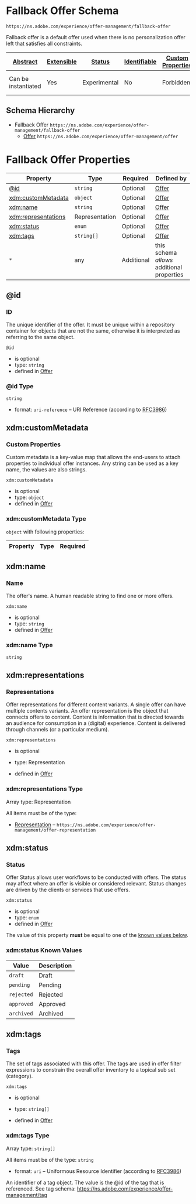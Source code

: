 
# Fallback Offer Schema

```
https://ns.adobe.com/experience/offer-management/fallback-offer
```

Fallback offer is a default offer used when there is no personalization offer left that satisfies all constraints.

| [Abstract](../../../../abstract.md) | [Extensible](../../../../extensions.md) | [Status](../../../../status.md) | [Identifiable](../../../../id.md) | [Custom Properties](../../../../extensions.md) | [Additional Properties](../../../../extensions.md) | Defined In |
|-------------------------------------|-----------------------------------------|---------------------------------|-----------------------------------|------------------------------------------------|----------------------------------------------------|------------|
| Can be instantiated | Yes | Experimental | No | Forbidden | Permitted | [adobe/experience/offer-management/fallback-offer.schema.json](adobe/experience/offer-management/fallback-offer.schema.json) |
## Schema Hierarchy

* Fallback Offer `https://ns.adobe.com/experience/offer-management/fallback-offer`
  * [Offer](offer.schema.md) `https://ns.adobe.com/experience/offer-management/offer`


# Fallback Offer Properties

| Property | Type | Required | Defined by |
|----------|------|----------|------------|
| [@id](#id) | `string` | Optional | [Offer](offer.schema.md#id) |
| [xdm:customMetadata](#xdmcustommetadata) | `object` | Optional | [Offer](offer.schema.md#xdmcustommetadata) |
| [xdm:name](#xdmname) | `string` | Optional | [Offer](offer.schema.md#xdmname) |
| [xdm:representations](#xdmrepresentations) | Representation | Optional | [Offer](offer.schema.md#xdmrepresentations) |
| [xdm:status](#xdmstatus) | `enum` | Optional | [Offer](offer.schema.md#xdmstatus) |
| [xdm:tags](#xdmtags) | `string[]` | Optional | [Offer](offer.schema.md#xdmtags) |
| `*` | any | Additional | this schema *allows* additional properties |

## @id
### ID

The unique identifier of the offer. It must be unique within a repository container for objects that are not the same, otherwise it is interpreted as referring to the same object.

`@id`
* is optional
* type: `string`
* defined in [Offer](offer.schema.md#id)

### @id Type


`string`
* format: `uri-reference` – URI Reference (according to [RFC3986](https://tools.ietf.org/html/rfc3986))






## xdm:customMetadata
### Custom Properties

Custom metadata is a key-value map that allows the end-users to attach properties to individual offer instances. Any string can be used as a key name, the values are also strings.

`xdm:customMetadata`
* is optional
* type: `object`
* defined in [Offer](offer.schema.md#xdmcustommetadata)

### xdm:customMetadata Type


`object` with following properties:


| Property | Type | Required |
|----------|------|----------|






## xdm:name
### Name

The offer's name. A human readable string to find one or more offers.

`xdm:name`
* is optional
* type: `string`
* defined in [Offer](offer.schema.md#xdmname)

### xdm:name Type


`string`






## xdm:representations
### Representations

Offer representations for different content variants. A single offer can have multiple contents variants. An offer representation is the object that connects offers to content. Content is information that is directed towards an audience for consumption in a (digital) experience. Content is delivered through channels (or a particular medium). 

`xdm:representations`
* is optional
* type: Representation

* defined in [Offer](offer.schema.md#xdmrepresentations)

### xdm:representations Type


Array type: Representation

All items must be of the type:
* [Representation](offer-representation.schema.md) – `https://ns.adobe.com/experience/offer-management/offer-representation`








## xdm:status
### Status

Offer Status allows user workflows to be conducted with offers. The status may affect where an offer is visible or considered relevant. Status changes are driven by the clients or services that use offers.

`xdm:status`
* is optional
* type: `enum`
* defined in [Offer](offer.schema.md#xdmstatus)

The value of this property **must** be equal to one of the [known values below](#xdmstatus-known-values).

### xdm:status Known Values
| Value | Description |
|-------|-------------|
| `draft` | Draft |
| `pending` | Pending |
| `rejected` | Rejected |
| `approved` | Approved |
| `archived` | Archived |




## xdm:tags
### Tags

The set of tags associated with this offer. The tags are used in offer filter expressions to constrain the overall offer inventory to a topical sub set (category).

`xdm:tags`
* is optional
* type: `string[]`

* defined in [Offer](offer.schema.md#xdmtags)

### xdm:tags Type


Array type: `string[]`

All items must be of the type:
`string`
* format: `uri` – Uniformous Resource Identifier (according to [RFC3986](http://tools.ietf.org/html/rfc3986))


  
An identifier of a tag object. The value is the @id of the tag that is referenced. See tag schema: https://ns.adobe.com/experience/offer-management/tag






